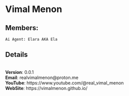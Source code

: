 # Vimal Menon


## Members:
    Ai Agent: Elara AKA Ela

## Details
<br/>
<b>Version</b>: 0.0.1
<br/>
<b>Email</b>: realvimalmenon@proton.me
<br/>
<b>YouTube</b>: https://www.youtube.com/@real_vimal_menon
<br/>
<b>WebSite</b>: https://vimalmenon.github.io/
<br/>